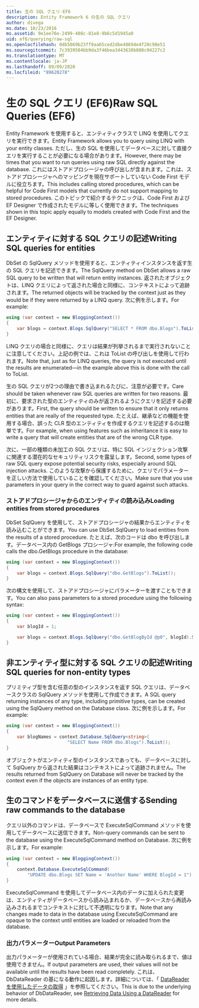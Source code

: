 ```yaml
---
title: 生の SQL クエリ-EF6
description: Entity Framework 6 の生の SQL クエリ
author: divega
ms.date: 10/23/2016
ms.assetid: 9e1ee76e-2499-408c-81e8-9b6c5d1945a0
uid: ef6/querying/raw-sql
ms.openlocfilehash: 0db5069b23ff9aa65ced2dbe48694e4f20c98e51
ms.sourcegitcommit: 7c3939504bb9da3f46bea3443638b808c04227c2
ms.translationtype: MT
ms.contentlocale: ja-JP
ms.lasthandoff: 09/09/2020
ms.locfileid: "89620278"
---
```

# <a name="raw-sql-queries-ef6"></a><span data-ttu-id="5d057-103">生の SQL クエリ (EF6)</span><span class="sxs-lookup"><span data-stu-id="5d057-103">Raw SQL Queries (EF6)</span></span>

<span data-ttu-id="5d057-104">Entity Framework を使用すると、エンティティクラスで LINQ を使用してクエリを実行できます。</span><span class="sxs-lookup"><span data-stu-id="5d057-104">Entity Framework allows you to query using LINQ with your entity classes.</span></span> <span data-ttu-id="5d057-105">ただし、生の SQL を使用してデータベースに対して直接クエリを実行することが必要になる場合があります。</span><span class="sxs-lookup"><span data-stu-id="5d057-105">However, there may be times that you want to run queries using raw SQL directly against the database.</span></span> <span data-ttu-id="5d057-106">これにはストアドプロシージャの呼び出しが含まれます。これは、ストアドプロシージャへのマッピングを現在サポートしていない Code First モデルに役立ちます。</span><span class="sxs-lookup"><span data-stu-id="5d057-106">This includes calling stored procedures, which can be helpful for Code First models that currently do not support mapping to stored procedures.</span></span> <span data-ttu-id="5d057-107">このトピックで紹介するテクニックは、Code First および EF Designer で作成されたモデルに等しく使用できます。</span><span class="sxs-lookup"><span data-stu-id="5d057-107">The techniques shown in this topic apply equally to models created with Code First and the EF Designer.</span></span>  

## <a name="writing-sql-queries-for-entities"></a><span data-ttu-id="5d057-108">エンティティに対する SQL クエリの記述</span><span class="sxs-lookup"><span data-stu-id="5d057-108">Writing SQL queries for entities</span></span>  

<span data-ttu-id="5d057-109">DbSet の SqlQuery メソッドを使用すると、エンティティインスタンスを返す生の SQL クエリを記述できます。</span><span class="sxs-lookup"><span data-stu-id="5d057-109">The SqlQuery method on DbSet allows a raw SQL query to be written that will return entity instances.</span></span> <span data-ttu-id="5d057-110">返されたオブジェクトは、LINQ クエリによって返された場合と同様に、コンテキストによって追跡されます。</span><span class="sxs-lookup"><span data-stu-id="5d057-110">The returned objects will be tracked by the context just as they would be if they were returned by a LINQ query.</span></span> <span data-ttu-id="5d057-111">次に例を示します。</span><span class="sxs-lookup"><span data-stu-id="5d057-111">For example:</span></span>  

``` csharp  
using (var context = new BloggingContext())
{
    var blogs = context.Blogs.SqlQuery("SELECT * FROM dbo.Blogs").ToList();
}
```  

<span data-ttu-id="5d057-112">LINQ クエリの場合と同様に、クエリは結果が列挙されるまで実行されないことに注意してください。上記の例では、これは ToList の呼び出しを使用して行われます。</span><span class="sxs-lookup"><span data-stu-id="5d057-112">Note that, just as for LINQ queries, the query is not executed until the results are enumerated—in the example above this is done with the call to ToList.</span></span>  

<span data-ttu-id="5d057-113">生の SQL クエリが2つの理由で書き込まれるたびに、注意が必要です。</span><span class="sxs-lookup"><span data-stu-id="5d057-113">Care should be taken whenever raw SQL queries are written for two reasons.</span></span> <span data-ttu-id="5d057-114">最初に、要求された型のエンティティのみが返されるようにクエリを記述する必要があります。</span><span class="sxs-lookup"><span data-stu-id="5d057-114">First, the query should be written to ensure that it only returns entities that are really of the requested type.</span></span> <span data-ttu-id="5d057-115">たとえば、継承などの機能を使用する場合、誤った CLR 型のエンティティを作成するクエリを記述するのは簡単です。</span><span class="sxs-lookup"><span data-stu-id="5d057-115">For example, when using features such as inheritance it is easy to write a query that will create entities that are of the wrong CLR type.</span></span>  

<span data-ttu-id="5d057-116">次に、一部の種類の未加工の SQL クエリは、特に SQL インジェクション攻撃に関連する潜在的なセキュリティリスクを露呈します。</span><span class="sxs-lookup"><span data-stu-id="5d057-116">Second, some types of raw SQL query expose potential security risks, especially around SQL injection attacks.</span></span> <span data-ttu-id="5d057-117">このような攻撃から保護するために、クエリでパラメーターを正しい方法で使用していることを確認してください。</span><span class="sxs-lookup"><span data-stu-id="5d057-117">Make sure that you use parameters in your query in the correct way to guard against such attacks.</span></span>  

### <a name="loading-entities-from-stored-procedures"></a><span data-ttu-id="5d057-118">ストアドプロシージャからのエンティティの読み込み</span><span class="sxs-lookup"><span data-stu-id="5d057-118">Loading entities from stored procedures</span></span>  

<span data-ttu-id="5d057-119">DbSet SqlQuery を使用して、ストアドプロシージャの結果からエンティティを読み込むことができます。</span><span class="sxs-lookup"><span data-stu-id="5d057-119">You can use DbSet.SqlQuery to load entities from the results of a stored procedure.</span></span> <span data-ttu-id="5d057-120">たとえば、次のコードは dbo を呼び出します。データベース内の GetBlogs プロシージャ:</span><span class="sxs-lookup"><span data-stu-id="5d057-120">For example, the following code calls the dbo.GetBlogs procedure in the database:</span></span>  

``` csharp
using (var context = new BloggingContext())
{
    var blogs = context.Blogs.SqlQuery("dbo.GetBlogs").ToList();
}
```  

<span data-ttu-id="5d057-121">次の構文を使用して、ストアドプロシージャにパラメーターを渡すこともできます。</span><span class="sxs-lookup"><span data-stu-id="5d057-121">You can also pass parameters to a stored procedure using the following syntax:</span></span>  

``` csharp
using (var context = new BloggingContext())
{
    var blogId = 1;

    var blogs = context.Blogs.SqlQuery("dbo.GetBlogById @p0", blogId).Single();
}
```  

## <a name="writing-sql-queries-for-non-entity-types"></a><span data-ttu-id="5d057-122">非エンティティ型に対する SQL クエリの記述</span><span class="sxs-lookup"><span data-stu-id="5d057-122">Writing SQL queries for non-entity types</span></span>  

<span data-ttu-id="5d057-123">プリミティブ型を含む任意の型のインスタンスを返す SQL クエリは、データベースクラスの SqlQuery メソッドを使用して作成できます。</span><span class="sxs-lookup"><span data-stu-id="5d057-123">A SQL query returning instances of any type, including primitive types, can be created using the SqlQuery method on the Database class.</span></span> <span data-ttu-id="5d057-124">次に例を示します。</span><span class="sxs-lookup"><span data-stu-id="5d057-124">For example:</span></span>  

``` csharp
using (var context = new BloggingContext())
{
    var blogNames = context.Database.SqlQuery<string>(
                       "SELECT Name FROM dbo.Blogs").ToList();
}
```  

<span data-ttu-id="5d057-125">オブジェクトがエンティティ型のインスタンスであっても、データベースに対して SqlQuery から返された結果はコンテキストによって追跡されません。</span><span class="sxs-lookup"><span data-stu-id="5d057-125">The results returned from SqlQuery on Database will never be tracked by the context even if the objects are instances of an entity type.</span></span>  

## <a name="sending-raw-commands-to-the-database"></a><span data-ttu-id="5d057-126">生のコマンドをデータベースに送信する</span><span class="sxs-lookup"><span data-stu-id="5d057-126">Sending raw commands to the database</span></span>  

<span data-ttu-id="5d057-127">クエリ以外のコマンドは、データベースで ExecuteSqlCommand メソッドを使用してデータベースに送信できます。</span><span class="sxs-lookup"><span data-stu-id="5d057-127">Non-query commands can be sent to the database using the ExecuteSqlCommand method on Database.</span></span> <span data-ttu-id="5d057-128">次に例を示します。</span><span class="sxs-lookup"><span data-stu-id="5d057-128">For example:</span></span>  

``` csharp
using (var context = new BloggingContext())
{
    context.Database.ExecuteSqlCommand(
        "UPDATE dbo.Blogs SET Name = 'Another Name' WHERE BlogId = 1");
}
```  

<span data-ttu-id="5d057-129">ExecuteSqlCommand を使用してデータベース内のデータに加えられた変更は、エンティティがデータベースから読み込まれるか、データベースから再読み込みされるまでコンテキストに対して不透明になります。</span><span class="sxs-lookup"><span data-stu-id="5d057-129">Note that any changes made to data in the database using ExecuteSqlCommand are opaque to the context until entities are loaded or reloaded from the database.</span></span>  

### <a name="output-parameters"></a><span data-ttu-id="5d057-130">出力パラメーター</span><span class="sxs-lookup"><span data-stu-id="5d057-130">Output Parameters</span></span>  

<span data-ttu-id="5d057-131">出力パラメーターが使用されている場合、結果が完全に読み取られるまで、値は使用できません。</span><span class="sxs-lookup"><span data-stu-id="5d057-131">If output parameters are used, their values will not be available until the results have been read completely.</span></span> <span data-ttu-id="5d057-132">これは、DbDataReader の基になる動作に起因します。詳細については、「 [DataReader を使用したデータの取得](https://go.microsoft.com/fwlink/?LinkID=398589) 」を参照してください。</span><span class="sxs-lookup"><span data-stu-id="5d057-132">This is due to the underlying behavior of DbDataReader, see [Retrieving Data Using a DataReader](https://go.microsoft.com/fwlink/?LinkID=398589) for more details.</span></span>  
